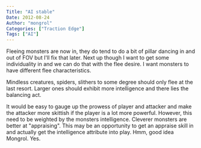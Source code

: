 ```yaml
---
Title: "AI stable"
Date: 2012-08-24
Author: "mongrol"
Categories: ["Traction Edge"]
Tags: ["AI"]
---
```


Fleeing monsters are now in, they do tend to do a bit of pillar dancing
in and out of FOV but I'll fix that later. Next up though I want to get
some individuality in and we can do that with the flee desire. I want
monsters to have different flee characteristics.

Mindless creatures, spiders, slithers to some degree should only flee at
the last resort. Larger ones should exhibit more intelligence and there
lies the balancing act.

It would be easy to gauge up the prowess of player and attacker and make
the attacker more skittish if the player is a lot more powerful.
However, this need to be weighted by the monsters intelligence. Cleverer
monsters are better at "appraising". This may be an opportunity to get
an appraise skill in and actually get the intelligence attribute into
play. Hmm, good idea Mongrol. Yes.
